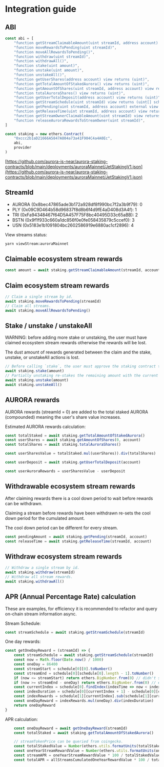 # Integration guide

## ABI

```js
const abi = [
    "function getStreamClaimableAmount(uint streamId, address account) view returns (uint)",
    "function moveRewardsToPending(uint streamId)",
    "function moveAllRewardsToPending()",
    "function withdraw(uint streamId)",
    "function withdrawAll()",
    "function stake(uint amount)",
    "function unstake(uint amount)",
    "function unstakeAll()",
    "function getUserShares(address account) view returns (uint)",
    "function getTotalAmountOfStakedAurora() view returns (uint)",
    "function getAmountOfShares(uint streamId, address account) view returns (uint)",
    "function totalAuroraShares() view returns (uint)",
    "function getUserTotalDeposit(address account) view returns (uint)"
    "function getStreamSchedule(uint streamId) view returns (uint[] scheduleTimes, uint[] scheduleRewards)",
    "function getPending(uint streamId, address account) external view returns (uint)",
    "function getReleaseTime(uint streamId, address account) view returns (uint)",
    "function getStreamOwnerClaimableAmount(uint streamId) view returns (uint)",
    "function releaseAuroraRewardsToStreamOwner(uint streamId)",
]

const staking = new ethers.Contract(
    "0xccc2b1aD21666A5847A804a73a41F904C4a4A0Ec",
    abi,
    provider
)
```

[https://github.com/aurora-is-near/aurora-staking-contracts/blob/main/deployments/auroraMainnet/JetStakingV1.json](https://github.com/aurora-is-near/aurora-staking-contracts/blob/main/deployments/auroraMainnet/JetStakingV1.json)

## StreamId
- AURORA (0x8bec47865ade3b172a928df8f990bc7f2a3b9f79): 0
- PLY (0x09C9D464b58d96837f8d8b6f4d9fE4aD408d3A4f): 1
- TRI (0xFa94348467f64D5A457F75F8bc40495D33c65aBB): 2
- BSTN (0x9f1f933c660a1dc856f0e0fe058435879c5ccef0): 3
- USN (0x5183e1b1091804bc2602586919e6880ac1cf2896): 4

View streams status:
```bash
yarn viewStream:auroraMainnet
```

## Claimable ecosystem stream rewards

```js
const amount = await staking.getStreamClaimableAmount(streamId, account)
```

## Claim ecosystem stream rewards

```js
// Claim a single stream by id.
await staking.moveRewardsToPending(streamId)
// Claim all streams.
await staking.moveAllRewardsToPending()
```

## Stake / unstake / unstakeAll

WARNING: before adding more stake or unstaking, the user must have claimed ecosystem stream rewards otherwise the rewards will be lost.

The dust amount of rewards generated between the claim and the stake, unstake, or unstakeAll actions is lost.

```js
// Before calling `stake`, the user must approve the staking contract to transfer AURORA tokens (ERC-20 standard).
await staking.stake(amount)
// Partially unstaking re-stakes the remaining amount with the current stream shares weight (stream shares boost is lost for the re-staked amount).
await staking.unstake(amount)
await staking.unstakeAll()
```

## AURORA rewards
AURORA rewards (streamId = 0) are added to the total staked AURORA (compounded) meaning the user's share value increases.

Estimated AURORA rewards calculation:
```js
const totalStaked = await staking.getTotalAmountOfStakedAurora()
const userShares = await staking.getAmountOfShares(0, account)
const totalShares = await staking.totalAuroraShares()

const userSharesValue = totalStaked.mul(userShares)).div(totalShares)

const userDeposit = await staking.getUserTotalDeposit(account)

const userAuroraRewards = userSharesValue - userDeposit
```

## Withdrawable ecosystem stream rewards
After claiming rewards there is a cool down period to wait before rewards can be withdrawn.

Claiming a stream before rewards have been withdrawn re-sets the cool down period for the cumulated amount.

The cool down period can be different for every stream.

```js
const pendingAmount = await staking.getPending(streamId, account)
const releaseTime = await staking.getReleaseTime(streamId, account)
```


## Withdraw ecosystem stream rewards

```js
// Withdraw a single stream by id.
await staking.withdraw(streamId)
// Withdraw all stream rewards.
await staking.withdrawAll()
```

## APR (Annual Percentage Rate) calculation
These are examples, for efficiency it is recommended to refactor and query on-chain stream information async.

Stream Schedule:
```js
const streamSchedule = await staking.getStreamSchedule(streamId)
```

One day rewards:
```js
const getOneDayReward = (streamId) => {
    const streamSchedule = await staking.getStreamSchedule(streamId)
    const now = Math.floor(Date.now() / 1000)
    const oneDay = 86400
    const streamStart = schedule[0][0].toNumber()
    const streamEnd = schedule[0][schedule[0].length - 1].toNumber()
    if (now <= streamStart) return ethers.BigNumber.from(0) // didn't start
    if (now >= streamEnd - oneDay) return ethers.BigNumber.from(0) // ended
    const currentIndex = schedule[0].findIndex(indexTime => now < indexTime) - 1
    const indexDuration = schedule[0][currentIndex + 1] - schedule[0][currentIndex]
    const indexRewards = schedule[1][currentIndex].sub(schedule[1][currentIndex + 1])
    const oneDayReward = indexRewards.mul(oneDay).div(indexDuration)
    return oneDayReward
}
```

APR calculation:
```js
    const oneDayReward = await getOneDayReward(streamId)
    const totalStaked = await staking.getTotalAmountOfStakedAurora()

    // streamTokenPrice can be queried from coingecko.
    const totalStakedValue = Number(ethers.utils.formatUnits(totalStaked, 18)) * streamTokenPrice
    const oneYearStreamRewardValue = Number(ethers.utils.formatUnits(oneDayReward, 18)) * 365 * streamTokenPrice
    const streamAPR = oneYearStreamRewardValue * 100 / totalStakedValue
    const totalAPR = allStreamsCumulatedOneYearRewardValue * 100 / totalStakedValue
```
